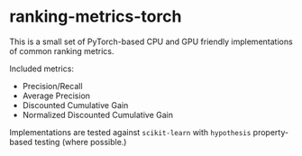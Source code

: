 # ranking-metrics-torch

This is a small set of PyTorch-based CPU and GPU friendly implementations of common ranking metrics.

Included metrics:

* Precision/Recall
* Average Precision
* Discounted Cumulative Gain
* Normalized Discounted Cumulative Gain

Implementations are tested against `scikit-learn` with `hypothesis` property-based testing (where possible.)

